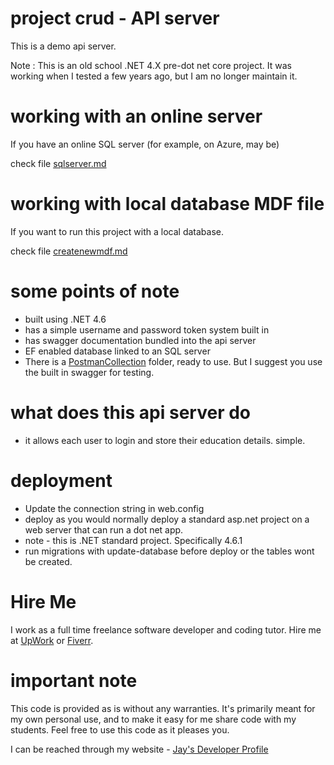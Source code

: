 # project crud - API server

This is a demo api server.

Note : This is an old school .NET 4.X pre-dot net core project. It was working when I tested a few years ago, but I am no longer maintain it.

# working with an online server

If you have an online SQL server (for example, on Azure, may be)

check file [sqlserver.md](sqlserver.md)

# working with local database MDF file

If you want to run this project with a local database.

check file [createnewmdf.md](createnewmdf.md)

# some points of note

- built using .NET 4.6
- has a simple username and password token system built in
- has swagger documentation bundled into the api server
- EF enabled database linked to an SQL server
- There is a [PostmanCollection](PostmanCollection) folder, ready to use. But I suggest you use the built in swagger for testing.

# what does this api server do

- it allows each user to login and store their education details. simple.

# deployment

- Update the connection string in web.config
- deploy as you would normally deploy a standard asp.net project on a web server that can run a dot net app.
- note - this is .NET standard project. Specifically 4.6.1
- run migrations with update-database before deploy or the tables wont be created.

# Hire Me

I work as a full time freelance software developer and coding tutor. Hire me at [UpWork](https://www.upwork.com/fl/vijayasimhabr) or [Fiverr](https://www.fiverr.com/jay_codeguy).

# important note

This code is provided as is without any warranties. It's primarily meant for my own personal use, and to make it easy for me share code with my students. Feel free to use this code as it pleases you.

I can be reached through my website - [Jay's Developer Profile](https://jay-study-nildana.github.io/developerprofile)
